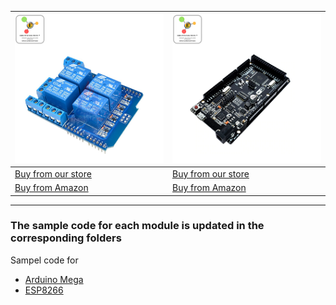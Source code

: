 
|[![](https://github.com/Erratums/Arduino/blob/master/images/arduino_relay_shield.png)](https://erratums.com/ocart2/index.php?route=product/product&product_id=85)|[![](https://github.com/Erratums/ESP8266/blob/master/images/arduino_mega_wifi.png)](https://erratums.com/ocart2/index.php?route=product/product&product_id=94)|
|-|-|
|[Buy from our store](https://erratums.com/ocart2/index.php?route=product/product&product_id=85)|[Buy from our store](https://erratums.com/ocart2/index.php?route=product/product&product_id=94)|
|[Buy from Amazon](https://www.amazon.in/dp/B07SGHY4LH?m=A3HAGIAPX2OISQ)|[Buy from Amazon](https://www.amazon.in/dp/B07VH7NS7H?m=A3HAGIAPX2OISQ)|

---    
### The sample code for each module is updated in the corresponding folders       

Sampel code for
- [Arduino Mega](https://github.com/Erratums/Clients/blob/Arduino/Arduino%20Mega%20WiFi/Relay%20Sample/Mega/Mega.ino)
- [ESP8266](https://github.com/Erratums/Clients/blob/Arduino/Arduino%20Mega%20WiFi/Relay%20Sample/ESP8266/ESP8266.ino)
